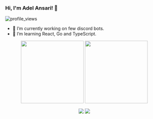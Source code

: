 ### Hi, I'm Adel Ansari! 👋
![profile_views](https://komarev.com/ghpvc/?username=adelansari)

<!--
**adelansari/adelansari** is a ✨ _special_ ✨ repository because its `README.md` (this file) appears on your GitHub profile.

Here are some ideas to get you started:

- 🔭 I’m currently working on ...
- 🌱 I’m currently learning ...
- 👯 I’m looking to collaborate on ...
- 🤔 I’m looking for help with ...
- 💬 Ask me about ...
- 📫 How to reach me: ...
- 😄 Pronouns: ...
- ⚡ Fun fact: ...
-->

- 🔭 I’m currently working on few discord bots.
- 🌱 I’m learning React, Go and TypeScript.

<p align="center">
  <img height="200" src="https://github-readme-stats-adelansari.vercel.app/api?username=adelansari&show_icons=true&theme=algolia"/>
  <img height="200" src="https://github-readme-stats-adelansari.vercel.app/api/top-langs/?username=adelansari&layout=compact&langs_count=8&theme=algolia"/>
</p>
 
<!--
<a href="https://github.com/adelansari">
  <img align="center" src="https://github-readme-stats-adelansari.vercel.app/api?username=adelansari&show_icons=true&theme=algolia" />
</a>
<a href="https://github.com/adelansari">
  <img align="center" src="https://github-readme-stats-adelansari.vercel.app/api/top-langs/?username=adelansari&layout=compact&langs_count=8&theme=algolia" />
</a>
-->


<p align="center">
<a href="https://www.linkedin.com/in/adel-ansari/"><img src="https://img.shields.io/badge/-Linkedin-008B8B?style=flat&logo=appveyor=&logoColor=white"/></a>
<a href="mailto:adelansari.a@gmail.com"><img src="https://img.shields.io/badge/-Email-008B8B?style=flat&logo=appveyor=&logoColor=white"/></a>
</p>
